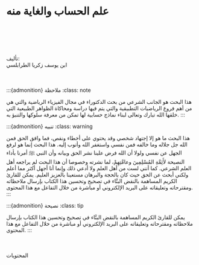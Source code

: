 # علم الحساب والغاية منه

<div class="center">

<div style="margin-top: 100px;"></div

<h5>
تأليف:
<br>
ابن يوسف زكريا الطرابلسي
<br>
<!-- <br>
تاريخ بداية البحث:
<br>
يوم الجمعة 15 ذي الحجة، 1445 الموافق 21.06.2024.
<br>
<br>
تاريخ نهاية البحث:
<br>
 لم ينتهي بعد. -->
</h4>

</div>

<div style="margin-top: 50px;"></div>

:::{admonition} ملاحظة
:class: note

هذا البحث هو الجانب الشرعي من بحث الدكتوراء في مجال الفيزياء الرياضية والتي هي من أهم فروع الرياضيات التطبيقية والتي يتم فيها دراسة ومحاكاة الظواهر الطبيعية التي خلقها الله تبارك وتعالى لبناء نماذج حسابية لها تمكن من معرفة سلوكها والتنبؤ به.
:::

:::{admonition} تنبيه
:class: warning

هذا البحث ما هو إلا إجتهاد شخصي وقد يحتوي على أخطاء ونقص، فما وافق الحق
فمن الله جل جلاله وما خالفه فمن نفسي واستغفر الله وأتوب إليه. هذا البحث
إنما هو لرفع الجهل عن نفسي ولولا أن الله فرض علينا نشر الحق وبيانه وأن
النبي ﷺ أمرنا بأداء النصيحة لأَئِمَّةِ المُسْلِمِينَ وعامَّتِهِمْ، لما نشرته وخصوصا أن
هذا البحث لم يراجعه أهل العلم الشرعي. كما أنني لست من أهل العلم ولا أدعي ذلك
وإنما أنا أجهل أكثر مما أعلم ولكني أبحث عن الحق حيث كان بالحجة والبرهان مستعينا بالعزيز العليم.
يمكن للقارئ الكريم المساهمة بالنقض البنَّاء في تصحيح وتحسين هذا الكتاب
بإرسال ملاحظاته ومقترحاته وتعليقاته على البريد الإلكتروني أو مباشرة من خلال التفاعل مع هذا المحتوى.
:::

:::{admonition} نصيحة
:class: tip

يمكن للقارئ الكريم المساهمة بالنقض البنَّاء في تصحيح وتحسين هذا الكتاب
بإرسال ملاحظاته ومقترحاته وتعليقاته على البريد الإلكتروني أو مباشرة من خلال التفاعل مع هذا المحتوى.
:::

<div style="margin-top: 50px;"></div>

المحتويات

```{tableofcontents}
```
